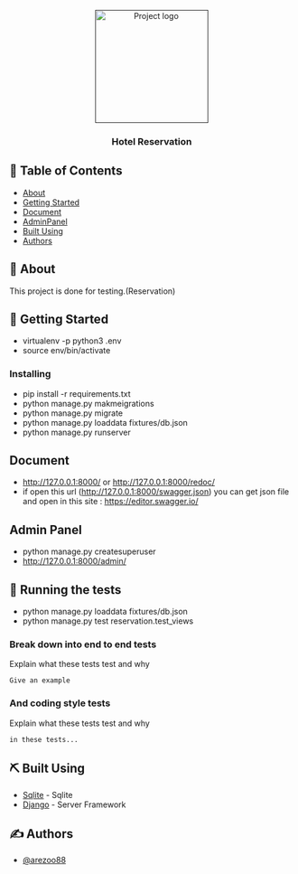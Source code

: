 <p align="center">
  <a href="" rel="noopener">
 <img width=200px height=200px src="https://i.imgur.com/6wj0hh6.jpg" alt="Project logo"></a>
</p>

<h3 align="center">Hotel Reservation</h3>

## 📝 Table of Contents

- [About](#about)
- [Getting Started](#getting_started)
- [Document](#document)
- [AdminPanel](#admin)
- [Built Using](#built_using)
- [Authors](#authors)

## 🧐 About <a name = "about"></a>

This project is done for testing.(Reservation)

## 🏁 Getting Started <a name = "getting_started"></a>

- virtualenv -p python3 .env
- source env/bin/activate

### Installing

- pip install -r requirements.txt
- python manage.py makmeigrations
- python manage.py migrate
- python manage.py loaddata fixtures/db.json
- python manage.py runserver

## Document <a name = "document"></a>

- http://127.0.0.1:8000/ or http://127.0.0.1:8000/redoc/
- if open this url (http://127.0.0.1:8000/swagger.json) you can get json file and open in this site : https://editor.swagger.io/

## Admin Panel <a name="admin"></a>

- python manage.py createsuperuser
- http://127.0.0.1:8000/admin/

## 🔧 Running the tests <a name = "tests"></a>

- python manage.py loaddata  fixtures/db.json
- python manage.py test reservation.test_views

### Break down into end to end tests

Explain what these tests test and why

```
Give an example
```

### And coding style tests

Explain what these tests test and why

```
in these tests...
```

## ⛏️ Built Using <a name = "built_using"></a>

- [Sqlite](https://www.sqlite.org/index.html) - Sqlite
- [Django](https://www.djangoproject.com/) - Server Framework

## ✍️ Authors <a name = "authors"></a>

- [@arezoo88](https://github.com/arezoo88)
